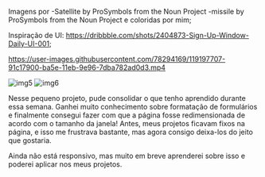 Imagens por
-Satellite by ProSymbols from the Noun Project
-missile by ProSymbols from the Noun Project
e coloridas por mim;

Inspiração de UI:
https://dribbble.com/shots/2404873-Sign-Up-Window-Daily-UI-001;


https://user-images.githubusercontent.com/78294169/119197707-91c17900-ba5e-11eb-9e96-7dba782ad0d3.mp4

![img5](https://user-images.githubusercontent.com/78294169/119197726-9ab24a80-ba5e-11eb-89d1-1df26f9fdcb4.png)
![img6](https://user-images.githubusercontent.com/78294169/119197729-9b4ae100-ba5e-11eb-9cf0-7b19fed3e552.png)

Nesse pequeno projeto, pude consolidar o que tenho aprendido durante essa semana. 
Ganhei muito conhecimento sobre formatação de formulários e finalmente consegui fazer com que a página fosse
redimensionada de acordo com o tamanho da janela! Antes, meus projetos ficavam fixos na página, e isso me frustrava
bastante, mas agora consigo deixa-los do jeito que gostaria.

Ainda não está responsivo, mas muito em breve aprenderei sobre isso e poderei aplicar nos meus projetos.
